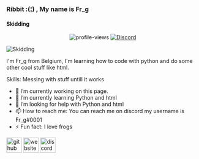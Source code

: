 ### Ribbit :(¦) , My name is Fr_g
#### Skidding

<div align="center">
  <img src="https://komarev.com/ghpvc/?username=Fr-gs" alt="profile-views"/>
  <a href="https://discord.gg/gFtAErKXfr"><img src="https://img.shields.io/discord/776865104167436318?logo=discord" alt="Discord"/></a>
</div>

![Skidding](https://cdn.discordapp.com/attachments/856685509169643521/858423116501221436/bbcb5313125b8f4209f6c9826ed93cf7.jpeg)

I'm Fr_g from Belgium, I'm learning how to code with python and do some other cool stuff like html.


Skills: Messing with stuff untill it works 

- 🔭 I’m currently working on this page. 
- 🌱 I’m currently learning Python and html 
- 🤔 I’m looking for help with Python and html 
- 📫 How to reach me: You can reach me on discord my username is Fr_g#0001 
- ⚡ Fun fact: I love frogs 


[<img src='https://cdn.jsdelivr.net/npm/simple-icons@3.0.1/icons/github.svg' alt='github' height='40'>](https://github.com/Fr-gs)  [<img src='https://cdn.jsdelivr.net/npm/simple-icons@3.0.1/icons/icloud.svg' alt='website' height='40'>](https://fr-gs.github.io/)  [<img src='https://cdn.jsdelivr.net/npm/simple-icons@3.0.1/icons/discord.svg' alt='discord' height='40'>](https://discord.gg/gFtAErKXfr)  
